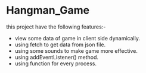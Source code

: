 # Hangman_Game
this project have the following features:-
- view some data of game in client side dynamically.
- using fetch to get data from json file.
- using some sounds to make game more effective.
- using addEventListener() method.
- using function for every process.  
